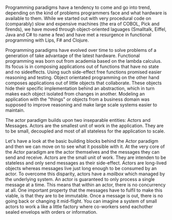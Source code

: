 Programming paradigms have a tendency to come and go into trend, depending on the kind of problems programmers face and what hardware is available to them.
While we started out with very procedural code on (comparably) slow and expensive machines (the era of COBOL, Pick and firends), we have moved through object-oriented laguages (Smalltalk, Eiffel, Java and C# to name a few) and have met a resurgence in functional programming with Lips, F# and Clojure.


Programming paradigms have evolved over time to solve problems of a generation of take advantage of the latest hardware.
Functional programming was born out from academia based on the lambda calculus.
Its focus is in composing applications out of functions that have no state and no sideeffects.
Using such side-effect free functions promised easier reasoning and testing.
Object orientated programming on the other hand composes applications out of little objects that collaborate.
These objects hide their specific implementation behind an abstraction, which in turn makes each object isolated from changes in another. Modeling an application with the "things" or objects from a business domain was supposed to improve reasoning and make large scale systems easier to maintain.

The actor paradigm builds upon two inseparable entities: Actors and Messages.
Actors are the smallest unit of work in the application. They are to be small, decoupled and most of all stateless for the application to scale.


Let's have a look at the basic building blocks behind the Actor paradigm and then we can move on to see what it possible with it.
At the very core of the Actor paradigm are the actor themselves and the messages they can send and receive.
Actors are the small unit of work.
They are intenden to be stateless and only send messages as their side-effect.
Actors are long-lived objects whereas messages live just long enough to be consumed by an actor. To overcome this disparity, actors have a _mailbox_ which managed by the underlying system. 
An actor is guaranteed to only process a single message at a time. This means that within an actor, there is no concurrency at all. 
One important property that the messages have to fulfil to make this viable, is that they are to be immutable. Once a message is out, there is no going back or changing it mid-flight.
You can imagine a system of small actors to work a like a little factory where co-workers send eachother sealed envelops with orders or information.


